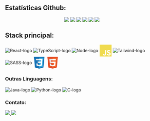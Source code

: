 ## Estatísticas Github:

<div align="center">
  <img src="http://github-profile-summary-cards.vercel.app/api/cards/stats?username=NathanlsDev&theme=aura&show_icons=true&rank_icon=defaut&include_all_commits=true" />
  <img src="http://github-profile-summary-cards.vercel.app/api/cards/repos-per-language?username=NathanlsDev&theme=aura&show_icons=true&show_icons=true&hide_border=true&border_radius=10" />
  <img src="http://github-profile-summary-cards.vercel.app/api/cards/productive-time?username=NathanlsDev&theme=aura&show_icons=true&utcOffset=8" />
  <img src="http://github-profile-summary-cards.vercel.app/api/cards/most-commit-language?username=NathanlsDev&theme=aura&show_icons=true"/>
  <img src="http://github-profile-summary-cards.vercel.app/api/cards/profile-details?username=NathanlsDev&theme=aura&show_icons=true&card_width=500px" />
  <img width="700em" src="https://github-readme-streak-stats.herokuapp.com/?user=NathanlsDev&theme=aura&show_icons=truel&hide_border=false">
</div>

## Stack principal:

<div style="display: inline_block">
  <img 
    title="React" 
    align="center" 
    alt="React-logo" 
    height="40" 
    width="40" 
    src="https://cdn.jsdelivr.net/gh/devicons/devicon/icons/react/react-original.svg"/>
  <img 
    title="TypeScript" 
    align="center" 
    alt="TypeScript-logo" 
    height="40" 
    width="40" 
    src="https://cdn.jsdelivr.net/gh/devicons/devicon/icons/typescript/typescript-plain.svg"/>
  <img 
    title="NodeJS" 
    align="center" 
    alt="Node-logo" 
    height="40" 
    width="40" 
    src="https://cdn.jsdelivr.net/gh/devicons/devicon/icons/nodejs/nodejs-original.svg"/>
  <img 
    title="JavaScript" 
    align="center" 
    alt="Js-logo" 
    height="40" 
    width="40" 
    src="https://raw.githubusercontent.com/devicons/devicon/master/icons/javascript/javascript-plain.svg"/>
  <img 
    title="Tailwind" 
    align="center" 
    alt="Tailwind-logo" 
    height="40" 
    width="40" 
    src="https://cdn.jsdelivr.net/gh/devicons/devicon/icons/tailwindcss/tailwindcss-plain.svg"/>
  <img 
    title="SASS" 
    align="center" 
    alt="SASS-logo" 
    height="40" 
    width="40" 
    src="https://cdn.jsdelivr.net/gh/devicons/devicon/icons/sass/sass-original.svg"/>
  <img 
    title="CSS" 
    align="center" 
    alt="CSS-logo" 
    height="40" 
    width="40" 
    src="https://raw.githubusercontent.com/devicons/devicon/master/icons/css3/css3-original.svg"/>
  <img 
    title="HTML" 
    align="center" 
    alt="HTML-logo" 
    height="40" 
    width="40" 
    src="https://raw.githubusercontent.com/devicons/devicon/master/icons/html5/html5-original.svg"/>
</div>

### Outras Linguagens:

<div style="display: inline_block">
  <img 
    title="Java" 
    align="center" 
    alt="Java-logo" 
    height="30" 
    width="60" 
    src="https://cdn.jsdelivr.net/gh/devicons/devicon/icons/java/java-original.svg"/>
  <img 
    title="Python" 
    align="center" 
    alt="Python-logo" 
    height="30" 
    width="60" 
    src="https://cdn.jsdelivr.net/gh/devicons/devicon/icons/python/python-original.svg"/>
  <img 
    title="C" 
    align="center" 
    alt="C-logo" 
    height="30" 
    width="60" 
    src="https://cdn.jsdelivr.net/gh/devicons/devicon/icons/c/c-original.svg"/>
</div>

### Contato:

<div>
  <a href="mailto:nathanls.dev@gmail.com" title="Gmail">
    <img 
      src="https://img.shields.io/badge/Gmail-D14836?style=for-the-badge&logo=gmail&logoColor=white" 
      target="_blank"/>
  </a>

  <a href="https://www.linkedin.com/in/NathanlsDev/" target="_blank" rel="external" title="Linkedin">
    <img 
      src="https://img.shields.io/badge/-LinkedIn-%230077B5?style=for-the-badge&logo=linkedin&logoColor=white" 
      target="_blank"/>
  </a>
</div>
